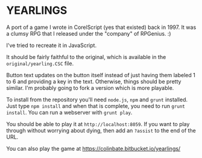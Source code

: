 # YEARLINGS

A port of a game I wrote in CorelScript (yes that existed) back in 1997. It was a clumsy RPG that I released under the "company" of RPGenius. :)

I've tried to recreate it in JavaScript.

It should be fairly faithful to the original, which is available in the `original/yearling.CSC` file.

Button text updates on the button itself instead of just having them labeled 1 to 6 and providing a key in the text. Otherwise, things should be pretty similar. I'm probably going to fork a version which is more playable.

To install from the repository you'll need `node.js`, `npm` and `grunt` installed. Just type `npm install` and when that is complete, you need to run `grunt install`. You can run a webserver with `grunt play`.

You should be able to play it at `http://localhost:8059`. If you want to play through without worrying about dying, then add an `?assist` to the end of the URL.

You can also play the game at https://colinbate.bitbucket.io/yearlings/